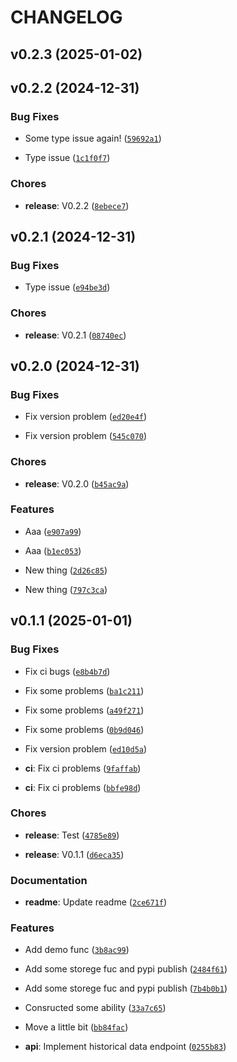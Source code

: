 # CHANGELOG


## v0.2.3 (2025-01-02)


## v0.2.2 (2024-12-31)

### Bug Fixes

- Some type issue again!
  ([`59692a1`](https://github.com/Mrzai/Xdata/commit/59692a173c4998ecc206255bbc2c93c7b0ae730a))

- Type issue
  ([`1c1f0f7`](https://github.com/Mrzai/Xdata/commit/1c1f0f7095b26d4794532587828701bd8492ea7b))

### Chores

- **release**: V0.2.2
  ([`8ebece7`](https://github.com/Mrzai/Xdata/commit/8ebece7d09b548a3b9d03e114811b7cb22301cfd))


## v0.2.1 (2024-12-31)

### Bug Fixes

- Type issue
  ([`e94be3d`](https://github.com/Mrzai/Xdata/commit/e94be3d718e2e03d1b141800acf8b70997716e37))

### Chores

- **release**: V0.2.1
  ([`08740ec`](https://github.com/Mrzai/Xdata/commit/08740ec3eaba8e6a8efbed5ee899e0e3f1a2ae47))


## v0.2.0 (2024-12-31)

### Bug Fixes

- Fix version problem
  ([`ed20e4f`](https://github.com/Mrzai/Xdata/commit/ed20e4fff4f52a70fb3b92fdb60f582fac26fca5))

- Fix version problem
  ([`545c070`](https://github.com/Mrzai/Xdata/commit/545c0702d153523717609eeaef937fee308abc90))

### Chores

- **release**: V0.2.0
  ([`b45ac9a`](https://github.com/Mrzai/Xdata/commit/b45ac9ad65c2ecadbf5fb9e9cc09b6d72041c607))

### Features

- Aaa  ([`e907a99`](https://github.com/Mrzai/Xdata/commit/e907a9991d33f2c1481dba9096e03832c9adc681))

- Aaa  ([`b1ec053`](https://github.com/Mrzai/Xdata/commit/b1ec053ecf289cf1136c45c33b9d0ee04308b586))

- New thing
  ([`2d26c85`](https://github.com/Mrzai/Xdata/commit/2d26c85339df374be4ad1fa87481646cfbb5a90d))

- New thing
  ([`797c3ca`](https://github.com/Mrzai/Xdata/commit/797c3ca032bd403c92035fb86a1b2223a24dc968))


## v0.1.1 (2025-01-01)

### Bug Fixes

- Fix ci bugs
  ([`e8b4b7d`](https://github.com/Mrzai/Xdata/commit/e8b4b7d857eed72c556688619ce88bc85ad896fb))

- Fix some problems
  ([`ba1c211`](https://github.com/Mrzai/Xdata/commit/ba1c2116eb37c47fcda58796defe8216cfb3a702))

- Fix some problems
  ([`a49f271`](https://github.com/Mrzai/Xdata/commit/a49f271330e7731674c4f4a1fe71ca96740b955c))

- Fix some problems
  ([`0b9d046`](https://github.com/Mrzai/Xdata/commit/0b9d0464a26438b429bb350c5265f11b9a9a015f))

- Fix version problem
  ([`ed10d5a`](https://github.com/Mrzai/Xdata/commit/ed10d5a64c4faae0c5bd88223f43545b45103bc4))

- **ci**: Fix ci problems
  ([`9faffab`](https://github.com/Mrzai/Xdata/commit/9faffab7e0dc7e989cfe2186063f9f4454db4847))

- **ci**: Fix ci problems
  ([`bbfe98d`](https://github.com/Mrzai/Xdata/commit/bbfe98d6a3126ba348dbc6208eb0b16d136cf3a5))

### Chores

- **release**: Test
  ([`4785e89`](https://github.com/Mrzai/Xdata/commit/4785e89ee49b716d8f4911243671491676be33fb))

- **release**: V0.1.1
  ([`d6eca35`](https://github.com/Mrzai/Xdata/commit/d6eca350df217becdc63bdb5342cf2a5e6bd9f7e))

### Documentation

- **readme**: Update readme
  ([`2ce671f`](https://github.com/Mrzai/Xdata/commit/2ce671f31ad6d51bd1f0f62cb9d1184af70ea7ae))

### Features

- Add demo func
  ([`3b8ac99`](https://github.com/Mrzai/Xdata/commit/3b8ac991cd95904e8ffe9b5a8f6e734c5a6dae25))

- Add some storege fuc and pypi publish
  ([`2484f61`](https://github.com/Mrzai/Xdata/commit/2484f61d8c59b421f1ddf3b716b250f13a2fd865))

- Add some storege fuc and pypi publish
  ([`7b4b0b1`](https://github.com/Mrzai/Xdata/commit/7b4b0b1fff0b341b8c3a0a86c429332f4e921be0))

- Consructed some ability
  ([`33a7c65`](https://github.com/Mrzai/Xdata/commit/33a7c65eb530a1f9244bb111fe761a1c67d3bb5b))

- Move a little bit
  ([`bb84fac`](https://github.com/Mrzai/Xdata/commit/bb84facb055c866218045c5883e85cf463389266))

- **api**: Implement historical data endpoint
  ([`0255b83`](https://github.com/Mrzai/Xdata/commit/0255b837f722cf2bf68378398cbe561127eaeb84))
